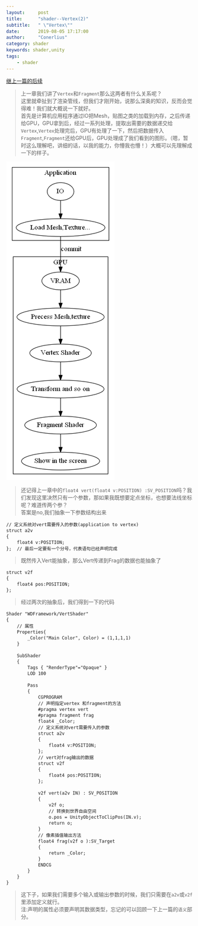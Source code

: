 ```yaml
---
layout:     post
title:      "shader--Vertex(2)"
subtitle:   " \"Vertex\""
date:       2019-08-05 17:17:00
author:     "Conerlius"
category: shader
keywords: shader,unity
tags:
    - shader
---
```


[继上一篇的后续](/shader--Vertex(1))
> 上一章我们讲了`Vertex`和`Fragment`那么这两者有什么关系呢？<br>
> 这里就牵扯到了渲染管线，但我们才刚开始，说那么深奥的知识，反而会觉得难！我们就大概说一下就好。<br>
> 首先是计算机应用程序通过IO把Mesh，贴图之类的加载到内存，之后传递给GPU，GPU拿到后，经过一系列处理，提取出需要的数据递交给`Vertex`,`Vertex`处理完后，GPU有处理了一下，然后把数据传入`Fragment`,`Fragment`还给GPU后，GPU处理成了我们看到的图形。（嗯，暂时这么理解吧，讲细的话，以我的能力，你懵我也懵！）大概可以先理解成一下的样子。

![png](/images/shader_tutorial/graph.png)


> 还记得上一章中的`float4 vert(float4 v:POSITION) :SV_POSITION`吗？我们发现这里决然只有一个参数，那如果我既想要定点坐标，也想要法线坐标呢？难道传两个参？<br>
> 答案是no,我们抽象一下参数结构出来

```
// 定义系统对vert需要传入的参数(application to vertex)
struct a2v 
{
	float4 v:POSITION;
};  // 最后一定要有一个分号，代表语句已经声明完成
```

> 既然传入Vert能抽象，那么Vert传递到Frag的数据也能抽象了

```
struct v2f
{
	float4 pos:POSITION;
};
```

> 经过两次的抽象后，我们得到一下的代码

```
Shader "WDFramework/VertShader"
{
	// 属性
	Properties{
		_Color("Main Color", Color) = (1,1,1,1)
	}
	
    SubShader
    {
        Tags { "RenderType"="Opaque" }
        LOD 100
		
        Pass
        {
            CGPROGRAM
			// 声明指定vertex 和fragment的方法
			#pragma vertex vert
            #pragma fragment frag
			float4 _Color;
			// 定义系统对vert需要传入的参数
			struct a2v 
			{
				float4 v:POSITION;
			};
			// vert对frag输出的数据
			struct v2f
			{
				float4 pos:POSITION;
			};

			v2f vert(a2v IN) : SV_POSITION
			{
				v2f o;
				// 转换到世界自由空间
				o.pos = UnityObjectToClipPos(IN.v);
				return o;
			}
			// 像素插值输出方法
			float4 frag(v2f o ):SV_Target
			{
				return _Color;
			}
            ENDCG
        }
    }
}
```

> 这下子，如果我们需要多个输入或输出参数的时候，我们只需要在`a2v`或`v2f`里添加定义就行。<br>
> 注:声明的属性必须要声明其数据类型，忘记的可以回顾一下上一篇的`语义`部分。